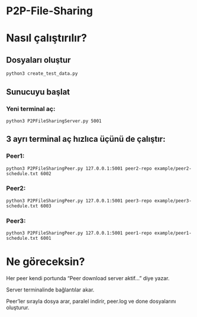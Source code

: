 # P2P-File-Sharing
 
# Nasıl çalıştırılır?

## Dosyaları oluştur

`python3 create_test_data.py
`

## Sunucuyu başlat

### Yeni terminal aç:

`python3 P2PFileSharingServer.py 5001
`

## 3 ayrı terminal aç hızlıca üçünü de çalıştır:

### Peer1:
`
python3 P2PFileSharingPeer.py 127.0.0.1:5001 peer2-repo example/peer2-schedule.txt 6002
`

### Peer2:

`
python3 P2PFileSharingPeer.py 127.0.0.1:5001 peer3-repo example/peer3-schedule.txt 6003
`

### Peer3:

`
python3 P2PFileSharingPeer.py 127.0.0.1:5001 peer1-repo example/peer1-schedule.txt 6001
`

# Ne göreceksin?

Her peer kendi portunda “Peer download server aktif...” diye yazar.

Server terminalinde bağlantılar akar.

Peer’ler sırayla dosya arar, paralel indirir, peer.log ve done dosyalarını oluşturur.

